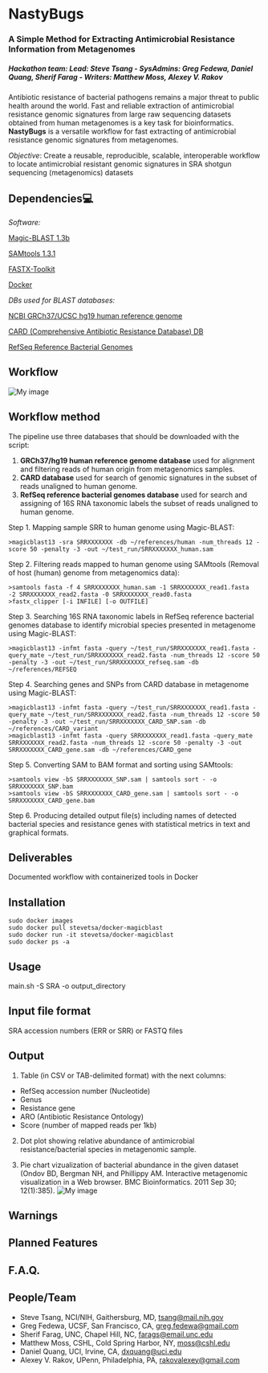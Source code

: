 # NastyBugs

### A Simple Method for Extracting Antimicrobial Resistance Information from Metagenomes
##### Hackathon team: Lead: Steve Tsang - SysAdmins: Greg Fedewa, Daniel Quang, Sherif Farag - Writers: Matthew Moss, Alexey V. Rakov

Antibiotic resistance of bacterial pathogens remains a major threat to public health around the world. Fast and reliable extraction of antimicrobial resistance genomic signatures from large raw sequencing datasets obtained from human metagenomes is a key task for bioinformatics. **NastyBugs** is a versatile workflow for fast extracting of antimicrobial resistance genomic signatures from metagenomes.

*Objective*: Create a reusable, reproducible, scalable, interoperable workflow 
to locate antimicrobial resistant genomic signatures in SRA shotgun sequencing (metagenomics) datasets

## Dependencies:computer:

*Software:*

[Magic-BLAST 1.3b](https://github.com/boratyng/magicblast)

[SAMtools 1.3.1](http://www.htslib.org/)

[FASTX-Toolkit](http://hannonlab.cshl.edu/fastx_toolkit/)

[Docker](https://www.docker.com/)

*DBs used for BLAST databases:*

[NCBI GRCh37/UCSC hg19 human reference genome](https://www.ncbi.nlm.nih.gov/projects/genome/guide/human/index.shtml)

[CARD (Comprehensive Antibiotic Resistance Database) DB](https://card.mcmaster.ca/)

[RefSeq Reference Bacterial Genomes](https://www.ncbi.nlm.nih.gov/refseq/)

## Workflow

![My image](https://github.com/NCBI-Hackathons/MetagenomicAntibioticResistance/blob/master/AbxResistanceMetagenomics.png)

## Workflow method

The pipeline use three databases that should be downloaded with the script:
1.	**GRCh37/hg19 human reference genome database** used for alignment and filtering reads of human origin from metagenomics samples.
2.	**CARD database** used for search of genomic signatures in the subset of reads unaligned to human genome.
3.	**RefSeq reference bacterial genomes database** used for search and assigning of 16S RNA taxonomic labels the subset of reads unaligned to human genome.

Step 1.  Mapping sample SRR to human genome using Magic-BLAST:
```
>magicblast13 -sra SRRXXXXXXX -db ~/references/human -num_threads 12 -score 50 -penalty -3 -out ~/test_run/SRRXXXXXXX_human.sam
```

Step 2. Filtering reads mapped to human genome using SAMtools (Removal of host (human) genome from metagenomics data):
```
>samtools fasta -f 4 SRRXXXXXXX_human.sam -1 SRRXXXXXXX_read1.fasta  -2 SRRXXXXXXX_read2.fasta -0 SRRXXXXXXX_read0.fasta
>fastx_clipper [-i INFILE] [-o OUTFILE]
```

Step 3. Searching 16S RNA taxonomic labels in RefSeq reference bacterial genomes database to identify microbial species presented in metagenome using Magic-BLAST:
```
>magicblast13 -infmt fasta -query ~/test_run/SRRXXXXXXX_read1.fasta -query_mate ~/test_run/SRRXXXXXXX_read2.fasta -num_threads 12 -score 50 -penalty -3 -out ~/test_run/SRRXXXXXXX_refseq.sam -db ~/references/REFSEQ
```

Step 4. Searching genes and SNPs from CARD database in metagenome using Magic-BLAST:
```
>magicblast13 -infmt fasta -query ~/test_run/SRRXXXXXXX_read1.fasta -query_mate ~/test_run/SRRXXXXXXX_read2.fasta -num_threads 12 -score 50 -penalty -3 -out ~/test_run/SRRXXXXXXX_CARD_SNP.sam -db ~/references/CARD_variant
>magicblast13 -infmt fasta -query SRRXXXXXXX_read1.fasta -query_mate SRRXXXXXXX_read2.fasta -num_threads 12 -score 50 -penalty -3 -out SRRXXXXXXX_CARD_gene.sam -db ~/references/CARD_gene
```

Step 5. Converting SAM to BAM format and sorting using SAMtools:
```
>samtools view -bS SRRXXXXXXX_SNP.sam | samtools sort - -o SRRXXXXXXX_SNP.bam
>samtools view -bS SRRXXXXXXX_CARD_gene.sam | samtools sort - -o SRRXXXXXXX_CARD_gene.bam
```

Step 6. Producing detailed output file(s) including names of detected bacterial species and resistance genes with statistical metrics in text and graphical formats.

## Deliverables

Documented workflow with containerized tools in Docker

## Installation
```
sudo docker images
sudo docker pull stevetsa/docker-magicblast
sudo docker run -it stevetsa/docker-magicblast
sudo docker ps -a 
```

## Usage

main.sh <options> -S SRA -o output_directory

## Input file format

SRA accession numbers (ERR or SRR)
or
FASTQ files

## Output

1. Table (in CSV or TAB-delimited format) with the next columns:
- RefSeq accession number (Nucleotide)
- Genus
- Resistance gene
- ARO (Antibiotic Resistance Ontology)
- Score (number of mapped reads per 1kb)

2. Dot plot showing relative abundance of antimicrobial resistance/bacterial species in metagenomic sample.

3. Pie chart vizualization of bacterial abundance in the given dataset (Ondov BD, Bergman NH, and Phillippy AM. Interactive metagenomic visualization in a Web browser. BMC Bioinformatics. 2011 Sep 30; 12(1):385).
![My image](https://github.com/NCBI-Hackathons/MetagenomicAntibioticResistance/blob/master/MetagenomeVisualization.png)

## Warnings

## Planned Features

## F.A.Q.

## People/Team
* Steve Tsang, NCI/NIH, Gaithersburg, MD, <tsang@mail.nih.gov>
* Greg Fedewa, UCSF, San Francisco, CA, <greg.fedewa@gmail.com>
* Sherif Farag, UNC, Chapel Hill, NC, <farags@email.unc.edu>
* Matthew Moss, CSHL, Cold Spring Harbor, NY, <moss@cshl.edu>
* Daniel Quang, UCI, Irvine, CA, <dxquang@uci.edu>
* Alexey V. Rakov, UPenn, Philadelphia, PA, <rakovalexey@gmail.com>

